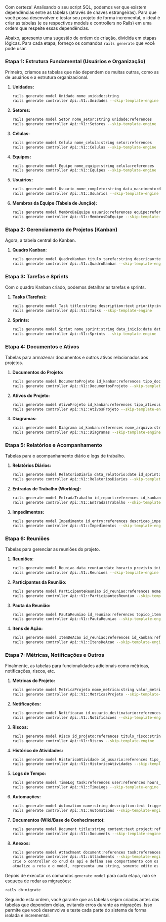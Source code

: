 Com certeza! Analisando o seu script SQL, podemos ver que existem dependências entre as tabelas (através de chaves estrangeiras). Para que você possa desenvolver e testar seu projeto de forma incremental, o ideal é criar as tabelas (e os respectivos models e controllers no Rails) em uma ordem que respeite essas dependências.

Abaixo, apresento uma sugestão de ordem de criação, dividida em etapas lógicas. Para cada etapa, forneço os comandos `rails generate` que você pode usar.

### Etapa 1: Estrutura Fundamental (Usuários e Organização)

Primeiro, criamos as tabelas que não dependem de muitas outras, como as de usuários e a estrutura organizacional.

1.  **Unidades:**
    ```bash
    rails generate model Unidade nome_unidade:string
    rails generate controller Api::V1::Unidades --skip-template-engine
    ```

2.  **Setores:**
    ```bash
    rails generate model Setor nome_setor:string unidade:references
    rails generate controller Api::V1::Setores --skip-template-engine
    ```

3.  **Células:**
    ```bash
    rails generate model Celula nome_celula:string setor:references
    rails generate controller Api::V1::Celulas --skip-template-engine
    ```

4.  **Equipes:**
    ```bash
    rails generate model Equipe nome_equipe:string celula:references
    rails generate controller Api::V1::Equipes --skip-template-engine
    ```

5.  **Usuários:**
    ```bash
    rails generate model Usuario nome_completo:string data_nascimento:date chave_acesso:string:uniq email:string:uniq telefone:string usuario_git:string url_foto_perfil:string role:string status:string data_criacao:timestamp ultimo_login:timestamp
    rails generate controller Api::V1::Usuarios --skip-template-engine
    ```

6.  **Membros da Equipe (Tabela de Junção):**
    ```bash
    rails generate model MembroDaEquipe usuario:references equipe:references data_adesao:date
    rails generate controller Api::V1::MembrosDaEquipe --skip-template-engine
    ```

### Etapa 2: Gerenciamento de Projetos (Kanban)

Agora, a tabela central do Kanban.

1.  **Quadro Kanban:**
    ```bash
    rails generate model QuadroKanban titulo_tarefa:string descricao:text status_tarefa:string data_vencimento:date data_inicio:date data_prioridade:date tipo_tarefa:string responsavel:string comentarios:text
    rails generate controller Api::V1::QuadroKanban --skip-template-engine
    ```

### Etapa 3: Tarefas e Sprints

Com o quadro Kanban criado, podemos detalhar as tarefas e sprints.

1.  **Tasks (Tarefas):**
    ```bash
    rails generate model Task title:string description:text priority:integer status:string start_date:date due_date:date completed_at:timestamp project:references parent_task:references is_macro_task:boolean user:references estimated_effort:decimal assignee:references
    rails generate controller Api::V1::Tasks --skip-template-engine
    ```

2.  **Sprints:**
    ```bash
    rails generate model Sprint nome_sprint:string data_inicio:date data_fim:date objetivo_sprint:text
    rails generate controller Api::V1::Sprints --skip-template-engine
    ```

### Etapa 4: Documentos e Ativos

Tabelas para armazenar documentos e outros ativos relacionados aos projetos.

1.  **Documentos do Projeto:**
    ```bash
    rails generate model DocumentoProjeto id_kanban:references tipo_documento:string caminho_documento:string anotacoes:text
    rails generate controller Api::V1::DocumentosProjeto --skip-template-engine
    ```

2.  **Ativos do Projeto:**
    ```bash
    rails generate model AtivoProjeto id_kanban:references tipo_ativo:string caminho_ativo:string descricao_ativo:text
    rails generate controller Api::V1::AtivosProjeto --skip-template-engine
    ```

3.  **Diagramas:**
    ```bash
    rails generate model Diagrama id_kanban:references nome_arquivo:string caminho_arquivo:string tipo_diagrama:string data_criacao:date
    rails generate controller Api::V1::Diagramas --skip-template-engine
    ```

### Etapa 5: Relatórios e Acompanhamento

Tabelas para o acompanhamento diário e logs de trabalho.

1.  **Relatórios Diários:**
    ```bash
    rails generate model RelatorioDiario data_relatorio:date id_sprint:references pontos_atencao:text acoes_a_serem_tomadas:text
    rails generate controller Api::V1::RelatoriosDiarios --skip-template-engine
    ```

2.  **Entradas de Trabalho (Worklog):**
    ```bash
    rails generate model EntradaTrabalho id_report:references id_kanban:references reportado_por:string o_que_foi_feito:text o_que_sera_feito:text
    rails generate controller Api::V1::EntradasTrabalho --skip-template-engine
    ```

3.  **Impedimentos:**
    ```bash
    rails generate model Impedimento id_entry:references descricao_impedimento:text status_impedimento:string categoria_impedimento:string responsavel_impedimento:string notas_resolucao:text
    rails generate controller Api::V1::Impedimentos --skip-template-engine
    ```

### Etapa 6: Reuniões

Tabelas para gerenciar as reuniões do projeto.

1.  **Reuniões:**
    ```bash
    rails generate model Reuniao data_reuniao:date horario_previsto_inicio:time horario_previsto_fim:time horario_real_inicio:time horario_real_fim:time tema:text link_reuniao:text notas_pessoais:text facilitador:string id_sprint:references
    rails generate controller Api::V1::Reunioes --skip-template-engine
    ```

2.  **Participantes da Reunião:**
    ```bash
    rails generate model ParticipanteReuniao id_reuniao:references nome_membro:string papel:string
    rails generate controller Api::V1::ParticipantesReuniao --skip-template-engine
    ```

3.  **Pauta da Reunião:**
    ```bash
    rails generate model PautaReuniao id_reuniao:references topico_item:text anotacoes_discussao:text decisoes_tomadas:text id_kanban:references
    rails generate controller Api::V1::PautaReuniao --skip-template-engine
    ```

4.  **Itens de Ação:**
    ```bash
    rails generate model ItemDeAcao id_reuniao:references id_kanban:references descricao_acao:text responsavel:string data_prazo:date status:string
    rails generate controller Api::V1::ItensDeAcao --skip-template-engine
    ```

### Etapa 7: Métricas, Notificações e Outros

Finalmente, as tabelas para funcionalidades adicionais como métricas, notificações, riscos, etc.

1.  **Métricas do Projeto:**
    ```bash
    rails generate model MetricaProjeto nome_metrica:string valor_metrica:decimal unidade:string data_captura:date id_projeto:references id_sprint:references id_equipe:references
    rails generate controller Api::V1::MetricasProjeto --skip-template-engine
    ```

2.  **Notificações:**
    ```bash
    rails generate model Notificacao id_usuario_destinatario:references id_usuario_remetente:references tipo_notificacao:string mensagem:text link_relacionado:string id_entidade_relacionada:integer lida:boolean arquivada:boolean data_criacao:timestamp
    rails generate controller Api::V1::Notificacoes --skip-template-engine
    ```

3.  **Riscos:**
    ```bash
    rails generate model Risco id_projeto:references titulo_risco:string descricao:text probabilidade:string impacto:string pontuacao_criticidade:integer status_risco:string plano_mitigacao:text id_responsavel:references data_criacao:timestamp data_resolucao:timestamp data_atualizacao:timestamp
    rails generate controller Api::V1::Riscos --skip-template-engine
    ```

4.  **Histórico de Atividades:**
    ```bash
    rails generate model HistoricoAtividade id_usuario:references tipo_acao:string tipo_entidade:string id_entidade:integer descricao:text alteracoes_antes:json alteracoes_depois:json data_criacao:timestamp
    rails generate controller Api::V1::HistoricoAtividades --skip-template-engine
    ```

5.  **Logs de Tempo:**
    ```bash
    rails generate model TimeLog task:references user:references hours_logged:decimal description:text log_date:date
    rails generate controller Api::V1::TimeLogs --skip-template-engine
    ```

6.  **Automações:**
    ```bash
    rails generate model Automation name:string description:text trigger_event:string trigger_data:json action_type:string action_data:json is_active:boolean
    rails generate controller Api::V1::Automations --skip-template-engine
    ```

7.  **Documentos (Wiki/Base de Conhecimento):**
    ```bash
    rails generate model Document title:string content:text project:references parent_document:references created_by_user:references last_edited_by_user:references created_at:timestamp updated_at:timestamp
    rails generate controller Api::V1::Documents --skip-template-engine
    ```

8.  **Anexos:**
    ```bash
    rails generate model Attachment document:references task:references file_name:string file_path:string file_size:integer uploaded_by_user:references created_at:timestamp
    rails generate controller Api::V1::Attachments --skip-template-engine
    crie o controller do crud da api e defina seu comportamento com os tratamentos de erros 
    atualize a rota e o model, represemta uma string, somente edite os arquivos, depois irei rodar a migrations
    ```

Depois de executar os comandos `generate model` para cada etapa, não se esqueça de rodar as migrações:

```bash
rails db:migrate
```

Seguindo esta ordem, você garante que as tabelas sejam criadas antes das tabelas que dependem delas, evitando erros durante as migrações. Isso permite que você desenvolva e teste cada parte do sistema de forma isolada e incremental.
